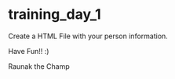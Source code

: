 training_day_1
==============

Create a HTML File with your person information.







Have Fun!! :)

Raunak the Champ
